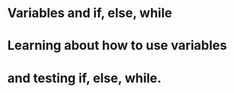 # Variables and if, else, while

# Learning about how to use variables
# and testing if, else, while.
